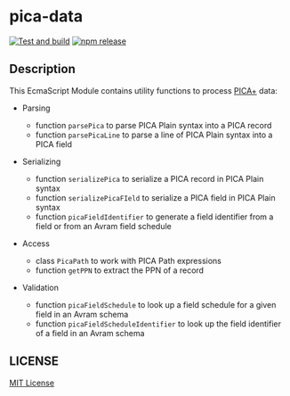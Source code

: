 # pica-data

[![Test and build](https://github.com/gbv/pica-data-js/workflows/Test/badge.svg)](https://github.com/gbv/pica-data-js/actions?query=workflow%3A%22Test%22)
[![npm release](https://img.shields.io/npm/v/pica-data)](https://www.npmjs.com/package/pica-data)

## Description

This EcmaScript Module contains utility functions to process [PICA+] data:

[PICA+]: https://format.gbv.de/pica

* Parsing
  * function `parsePica` to parse PICA Plain syntax into a PICA record
  * function `parsePicaLine` to parse a line of PICA Plain syntax into a PICA field

* Serializing
  * function `serializePica` to serialize a PICA record in PICA Plain syntax
  * function `serializePicaFIeld` to serialize a PICA field in PICA Plain syntax
  * function `picaFieldIdentifier` to generate a field identifier from a field or from an Avram field schedule

* Access
  * class `PicaPath` to work with PICA Path expressions
  * function `getPPN` to extract the PPN of a record

* Validation
  * function `picaFieldSchedule` to look up a field schedule for a given field in an Avram schema
  * function `picaFieldScheduleIdentifier` to look up the field identifier of a field in an Avram schema

## LICENSE

[MIT License](LICENSE)
